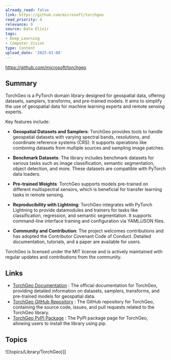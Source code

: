 ```yaml
---
already_read: false
link: https://github.com/microsoft/torchgeo
read_priority: 4
relevance: 0
source: Data Elixir
tags:
- Deep_Learning
- Computer_Vision
type: Content
upload_date: '2025-01-08'
---
```


https://github.com/microsoft/torchgeo
## Summary

TorchGeo is a PyTorch domain library designed for geospatial data, offering datasets, samplers, transforms, and pre-trained models. It aims to simplify the use of geospatial data for machine learning experts and remote sensing experts.

Key features include:

- **Geospatial Datasets and Samplers**: TorchGeo provides tools to handle geospatial datasets with varying spectral bands, resolutions, and coordinate reference systems (CRS). It supports operations like combining datasets from multiple sources and sampling image patches.

- **Benchmark Datasets**: The library includes benchmark datasets for various tasks such as image classification, semantic segmentation, object detection, and more. These datasets are compatible with PyTorch data loaders.

- **Pre-trained Weights**: TorchGeo supports models pre-trained on different multispectral sensors, which is beneficial for transfer learning tasks in remote sensing.

- **Reproducibility with Lightning**: TorchGeo integrates with PyTorch Lightning to provide datamodules and trainers for tasks like classification, regression, and semantic segmentation. It supports command-line interface training and configuration via YAML/JSON files.

- **Community and Contribution**: The project welcomes contributions and has adopted the Contributor Covenant Code of Conduct. Detailed documentation, tutorials, and a paper are available for users.

TorchGeo is licensed under the MIT license and is actively maintained with regular updates and contributions from the community.
## Links

- [TorchGeo Documentation](https://torchgeo.readthedocs.io/en/stable/) : The official documentation for TorchGeo, providing detailed information on datasets, samplers, transforms, and pre-trained models for geospatial data.
- [TorchGeo GitHub Repository](https://github.com/torchgeo/torchgeo) : The GitHub repository for TorchGeo, containing the source code, issues, and pull requests related to the TorchGeo library.
- [TorchGeo PyPI Package](https://pypi.org/project/torchgeo/) : The PyPI package page for TorchGeo, allowing users to install the library using pip.

## Topics

![[topics/Library/TorchGeo)]]